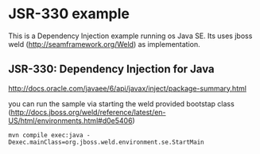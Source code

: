 # JSR-330 example 

This is a Dependency Injection example running os Java SE. Its uses jboss weld (http://seamframework.org/Weld) as implementation. 

## JSR-330: Dependency Injection for Java

http://docs.oracle.com/javaee/6/api/javax/inject/package-summary.html

you can run the sample via starting the weld provided bootstap class (http://docs.jboss.org/weld/reference/latest/en-US/html/environments.html#d0e5406)

```
mvn compile exec:java -Dexec.mainClass=org.jboss.weld.environment.se.StartMain
```